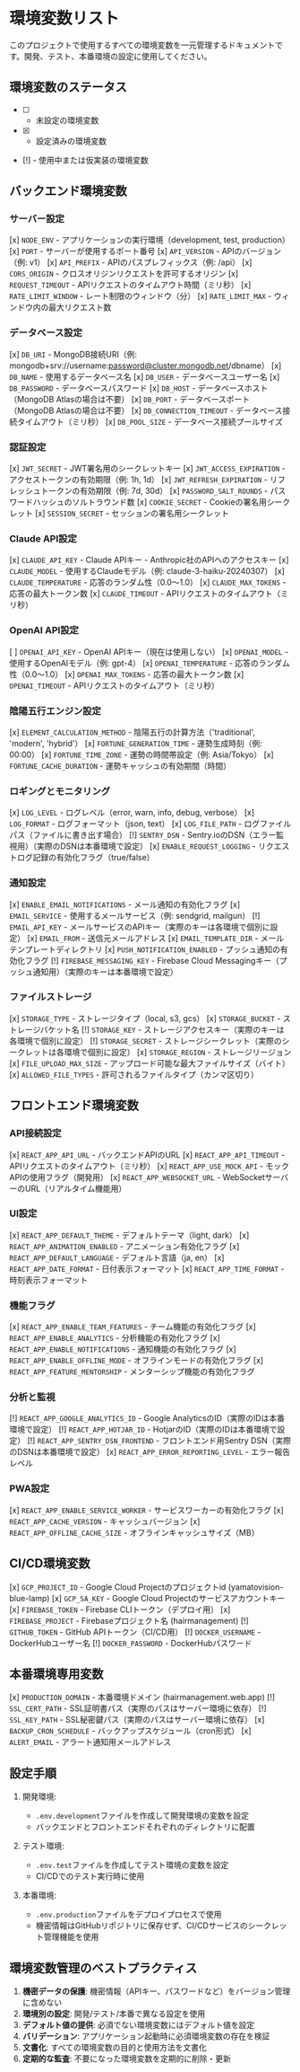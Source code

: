 # 環境変数リスト

このプロジェクトで使用するすべての環境変数を一元管理するドキュメントです。開発、テスト、本番環境の設定に使用してください。

## 環境変数のステータス

- [ ] - 未設定の環境変数
- [x] - 設定済みの環境変数
- [!] - 使用中または仮実装の環境変数

## バックエンド環境変数

### サーバー設定

[x] `NODE_ENV` - アプリケーションの実行環境（development, test, production）
[x] `PORT` - サーバーが使用するポート番号
[x] `API_VERSION` - APIのバージョン（例: v1）
[x] `API_PREFIX` - APIのパスプレフィックス（例: /api）
[x] `CORS_ORIGIN` - クロスオリジンリクエストを許可するオリジン
[x] `REQUEST_TIMEOUT` - APIリクエストのタイムアウト時間（ミリ秒）
[x] `RATE_LIMIT_WINDOW` - レート制限のウィンドウ（分）
[x] `RATE_LIMIT_MAX` - ウィンドウ内の最大リクエスト数

### データベース設定

[x] `DB_URI` - MongoDB接続URI（例: mongodb+srv://username:password@cluster.mongodb.net/dbname）
[x] `DB_NAME` - 使用するデータベース名
[x] `DB_USER` - データベースユーザー名
[x] `DB_PASSWORD` - データベースパスワード
[x] `DB_HOST` - データベースホスト（MongoDB Atlasの場合は不要）
[x] `DB_PORT` - データベースポート（MongoDB Atlasの場合は不要）
[x] `DB_CONNECTION_TIMEOUT` - データベース接続タイムアウト（ミリ秒）
[x] `DB_POOL_SIZE` - データベース接続プールサイズ

### 認証設定

[x] `JWT_SECRET` - JWT署名用のシークレットキー
[x] `JWT_ACCESS_EXPIRATION` - アクセストークンの有効期限（例: 1h, 1d）
[x] `JWT_REFRESH_EXPIRATION` - リフレッシュトークンの有効期限（例: 7d, 30d）
[x] `PASSWORD_SALT_ROUNDS` - パスワードハッシュのソルトラウンド数
[x] `COOKIE_SECRET` - Cookieの署名用シークレット
[x] `SESSION_SECRET` - セッションの署名用シークレット

### Claude API設定

[x] `CLAUDE_API_KEY` - Claude APIキー - Anthropic社のAPIへのアクセスキー
[x] `CLAUDE_MODEL` - 使用するClaudeモデル（例: claude-3-haiku-20240307）
[x] `CLAUDE_TEMPERATURE` - 応答のランダム性（0.0〜1.0）
[x] `CLAUDE_MAX_TOKENS` - 応答の最大トークン数
[x] `CLAUDE_TIMEOUT` - APIリクエストのタイムアウト（ミリ秒）

### OpenAI API設定

[ ] `OPENAI_API_KEY` - OpenAI APIキー（現在は使用しない）
[x] `OPENAI_MODEL` - 使用するOpenAIモデル（例: gpt-4）
[x] `OPENAI_TEMPERATURE` - 応答のランダム性（0.0〜1.0）
[x] `OPENAI_MAX_TOKENS` - 応答の最大トークン数
[x] `OPENAI_TIMEOUT` - APIリクエストのタイムアウト（ミリ秒）

### 陰陽五行エンジン設定

[x] `ELEMENT_CALCULATION_METHOD` - 陰陽五行の計算方法（'traditional', 'modern', 'hybrid'）
[x] `FORTUNE_GENERATION_TIME` - 運勢生成時刻（例: 00:00）
[x] `FORTUNE_TIME_ZONE` - 運勢の時間帯設定（例: Asia/Tokyo）
[x] `FORTUNE_CACHE_DURATION` - 運勢キャッシュの有効期間（時間）

### ロギングとモニタリング

[x] `LOG_LEVEL` - ログレベル（error, warn, info, debug, verbose）
[x] `LOG_FORMAT` - ログフォーマット（json, text）
[x] `LOG_FILE_PATH` - ログファイルパス（ファイルに書き出す場合）
[!] `SENTRY_DSN` - Sentry.ioのDSN（エラー監視用）（実際のDSNは本番環境で設定）
[x] `ENABLE_REQUEST_LOGGING` - リクエストログ記録の有効化フラグ（true/false）

### 通知設定

[x] `ENABLE_EMAIL_NOTIFICATIONS` - メール通知の有効化フラグ
[x] `EMAIL_SERVICE` - 使用するメールサービス（例: sendgrid, mailgun）
[!] `EMAIL_API_KEY` - メールサービスのAPIキー（実際のキーは各環境で個別に設定）
[x] `EMAIL_FROM` - 送信元メールアドレス
[x] `EMAIL_TEMPLATE_DIR` - メールテンプレートディレクトリ
[x] `PUSH_NOTIFICATION_ENABLED` - プッシュ通知の有効化フラグ
[!] `FIREBASE_MESSAGING_KEY` - Firebase Cloud Messagingキー（プッシュ通知用）（実際のキーは本番環境で設定）

### ファイルストレージ

[x] `STORAGE_TYPE` - ストレージタイプ（local, s3, gcs）
[x] `STORAGE_BUCKET` - ストレージバケット名
[!] `STORAGE_KEY` - ストレージアクセスキー（実際のキーは各環境で個別に設定）
[!] `STORAGE_SECRET` - ストレージシークレット（実際のシークレットは各環境で個別に設定）
[x] `STORAGE_REGION` - ストレージリージョン
[x] `FILE_UPLOAD_MAX_SIZE` - アップロード可能な最大ファイルサイズ（バイト）
[x] `ALLOWED_FILE_TYPES` - 許可されるファイルタイプ（カンマ区切り）

## フロントエンド環境変数

### API接続設定

[x] `REACT_APP_API_URL` - バックエンドAPIのURL
[x] `REACT_APP_API_TIMEOUT` - APIリクエストのタイムアウト（ミリ秒）
[x] `REACT_APP_USE_MOCK_API` - モックAPIの使用フラグ（開発用）
[x] `REACT_APP_WEBSOCKET_URL` - WebSocketサーバーのURL（リアルタイム機能用）

### UI設定

[x] `REACT_APP_DEFAULT_THEME` - デフォルトテーマ（light, dark）
[x] `REACT_APP_ANIMATION_ENABLED` - アニメーション有効化フラグ
[x] `REACT_APP_DEFAULT_LANGUAGE` - デフォルト言語（ja, en）
[x] `REACT_APP_DATE_FORMAT` - 日付表示フォーマット
[x] `REACT_APP_TIME_FORMAT` - 時刻表示フォーマット

### 機能フラグ

[x] `REACT_APP_ENABLE_TEAM_FEATURES` - チーム機能の有効化フラグ
[x] `REACT_APP_ENABLE_ANALYTICS` - 分析機能の有効化フラグ
[x] `REACT_APP_ENABLE_NOTIFICATIONS` - 通知機能の有効化フラグ
[x] `REACT_APP_ENABLE_OFFLINE_MODE` - オフラインモードの有効化フラグ
[x] `REACT_APP_FEATURE_MENTORSHIP` - メンターシップ機能の有効化フラグ

### 分析と監視

[!] `REACT_APP_GOOGLE_ANALYTICS_ID` - Google AnalyticsのID（実際のIDは本番環境で設定）
[!] `REACT_APP_HOTJAR_ID` - HotjarのID（実際のIDは本番環境で設定）
[!] `REACT_APP_SENTRY_DSN_FRONTEND` - フロントエンド用Sentry DSN（実際のDSNは本番環境で設定）
[x] `REACT_APP_ERROR_REPORTING_LEVEL` - エラー報告レベル

### PWA設定

[x] `REACT_APP_ENABLE_SERVICE_WORKER` - サービスワーカーの有効化フラグ
[x] `REACT_APP_CACHE_VERSION` - キャッシュバージョン
[x] `REACT_APP_OFFLINE_CACHE_SIZE` - オフラインキャッシュサイズ（MB）

## CI/CD環境変数

[x] `GCP_PROJECT_ID` - Google Cloud Projectのプロジェクトid (yamatovision-blue-lamp)
[x] `GCP_SA_KEY` - Google Cloud Projectのサービスアカウントキー
[x] `FIREBASE_TOKEN` - Firebase CLIトークン（デプロイ用）
[x] `FIREBASE_PROJECT` - Firebaseプロジェクト名 (hairmanagement)
[!] `GITHUB_TOKEN` - GitHub APIトークン（CI/CD用）
[!] `DOCKER_USERNAME` - DockerHubユーザー名
[!] `DOCKER_PASSWORD` - DockerHubパスワード

## 本番環境専用変数

[x] `PRODUCTION_DOMAIN` - 本番環境ドメイン (hairmanagement.web.app)
[!] `SSL_CERT_PATH` - SSL証明書パス（実際のパスはサーバー環境に依存）
[!] `SSL_KEY_PATH` - SSL秘密鍵パス（実際のパスはサーバー環境に依存）
[x] `BACKUP_CRON_SCHEDULE` - バックアップスケジュール（cron形式）
[x] `ALERT_EMAIL` - アラート通知用メールアドレス

## 設定手順

1. 開発環境:
   - `.env.development`ファイルを作成して開発環境の変数を設定
   - バックエンドとフロントエンドそれぞれのディレクトリに配置

2. テスト環境:
   - `.env.test`ファイルを作成してテスト環境の変数を設定
   - CI/CDでのテスト実行時に使用

3. 本番環境:
   - `.env.production`ファイルをデプロイプロセスで使用
   - 機密情報はGitHubリポジトリに保存せず、CI/CDサービスのシークレット管理機能を使用

## 環境変数管理のベストプラクティス

1. **機密データの保護**: 機密情報（APIキー、パスワードなど）をバージョン管理に含めない
2. **環境別の設定**: 開発/テスト/本番で異なる設定を使用
3. **デフォルト値の提供**: 必須でない環境変数にはデフォルト値を設定
4. **バリデーション**: アプリケーション起動時に必須環境変数の存在を検証
5. **文書化**: すべての環境変数の目的と使用方法を文書化
6. **定期的な監査**: 不要になった環境変数を定期的に削除・更新